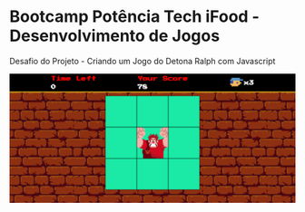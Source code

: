 # Bootcamp Potência Tech iFood - Desenvolvimento de Jogos

Desafio do Projeto - Criando um Jogo do Detona Ralph com Javascript


<img src="https://github.com/Alderj/detona-ralph/blob/main/github/preview.png?raw=true" />


